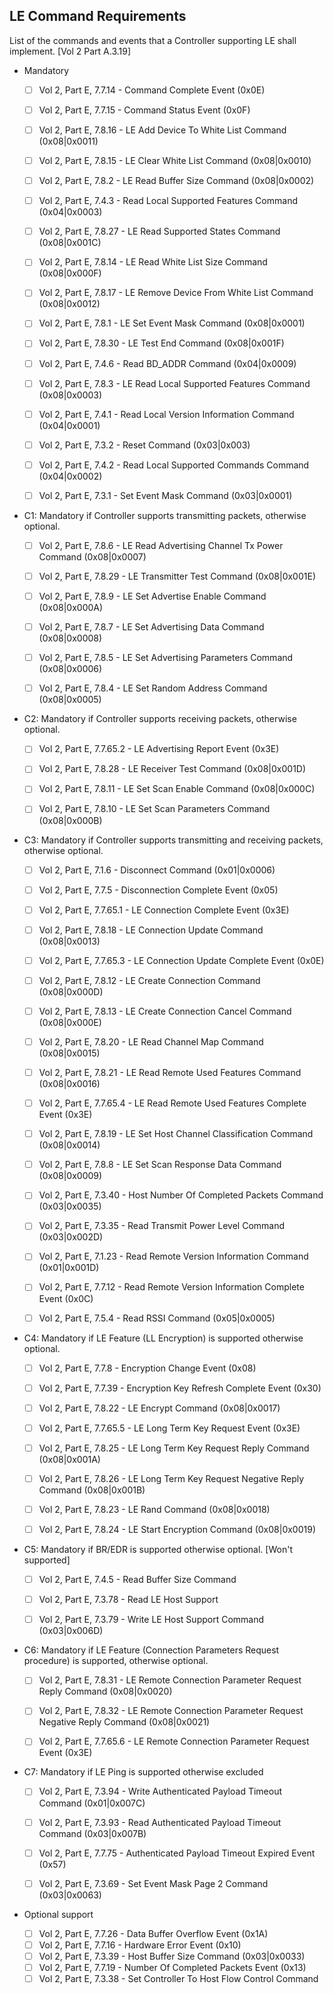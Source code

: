 ## LE Command Requirements

List of the commands and events that a Controller supporting LE shall implement.  [Vol 2 Part A.3.19]

- Mandatory

  - [ ] Vol 2, Part E, 7.7.14 - Command Complete Event (0x0E)
  - [ ] Vol 2, Part E, 7.7.15 - Command Status Event (0x0F)
  - [ ] Vol 2, Part E, 7.8.16 - LE Add Device To White List Command (0x08|0x0011)
  - [ ] Vol 2, Part E, 7.8.15 - LE Clear White List Command (0x08|0x0010)
  - [ ] Vol 2, Part E, 7.8.2 - LE Read Buffer Size Command (0x08|0x0002)
  - [ ] Vol 2, Part E, 7.4.3 - Read Local Supported Features Command (0x04|0x0003)
  - [ ] Vol 2, Part E, 7.8.27 - LE Read Supported States Command (0x08|0x001C)
  - [ ] Vol 2, Part E, 7.8.14 - LE Read White List Size Command (0x08|0x000F)
  - [ ] Vol 2, Part E, 7.8.17 - LE Remove Device From White List Command (0x08|0x0012)
  - [ ] Vol 2, Part E, 7.8.1 - LE Set Event Mask Command (0x08|0x0001)
  - [ ] Vol 2, Part E, 7.8.30 - LE Test End Command (0x08|0x001F)
  - [ ] Vol 2, Part E, 7.4.6 - Read BD_ADDR Command (0x04|0x0009)
  - [ ] Vol 2, Part E, 7.8.3 - LE Read Local Supported Features Command (0x08|0x0003)
  - [ ] Vol 2, Part E, 7.4.1 - Read Local Version Information Command (0x04|0x0001)
  - [ ] Vol 2, Part E, 7.3.2 - Reset Command (0x03|0x003)
  - [ ] Vol 2, Part E, 7.4.2 - Read Local Supported Commands Command (0x04|0x0002)
  - [ ] Vol 2, Part E, 7.3.1 - Set Event Mask Command (0x03|0x0001)


- C1: Mandatory if Controller supports transmitting packets, otherwise optional.

  - [ ] Vol 2, Part E, 7.8.6 - LE Read Advertising Channel Tx Power Command (0x08|0x0007)
  - [ ] Vol 2, Part E, 7.8.29 - LE Transmitter Test Command (0x08|0x001E)
  - [ ] Vol 2, Part E, 7.8.9 - LE Set Advertise Enable Command (0x08|0x000A)
  - [ ] Vol 2, Part E, 7.8.7 - LE Set Advertising Data Command (0x08|0x0008)
  - [ ] Vol 2, Part E, 7.8.5 - LE Set Advertising Parameters Command (0x08|0x0006)
  - [ ] Vol 2, Part E, 7.8.4 - LE Set Random Address Command (0x08|0x0005)


- C2: Mandatory if Controller supports receiving packets, otherwise optional.

  - [ ] Vol 2, Part E, 7.7.65.2 - LE Advertising Report Event (0x3E)
  - [ ] Vol 2, Part E, 7.8.28 - LE Receiver Test Command (0x08|0x001D)
  - [ ] Vol 2, Part E, 7.8.11 - LE Set Scan Enable Command (0x08|0x000C)
  - [ ] Vol 2, Part E, 7.8.10 - LE Set Scan Parameters Command (0x08|0x000B)


- C3: Mandatory if Controller supports transmitting and receiving packets, otherwise optional.

  - [ ] Vol 2, Part E, 7.1.6 - Disconnect Command (0x01|0x0006)
  - [ ] Vol 2, Part E, 7.7.5 - Disconnection Complete Event (0x05)
  - [ ] Vol 2, Part E, 7.7.65.1 - LE Connection Complete Event (0x3E)
  - [ ] Vol 2, Part E, 7.8.18 - LE Connection Update Command (0x08|0x0013)
  - [ ] Vol 2, Part E, 7.7.65.3 - LE Connection Update Complete Event (0x0E)
  - [ ] Vol 2, Part E, 7.8.12 - LE Create Connection Command (0x08|0x000D)
  - [ ] Vol 2, Part E, 7.8.13 - LE Create Connection Cancel Command (0x08|0x000E)
  - [ ] Vol 2, Part E, 7.8.20 - LE Read Channel Map Command (0x08|0x0015)
  - [ ] Vol 2, Part E, 7.8.21 - LE Read Remote Used Features Command (0x08|0x0016)
  - [ ] Vol 2, Part E, 7.7.65.4 - LE Read Remote Used Features Complete Event (0x3E)
  - [ ] Vol 2, Part E, 7.8.19 - LE Set Host Channel Classification Command (0x08|0x0014)
  - [ ] Vol 2, Part E, 7.8.8 - LE Set Scan Response Data Command (0x08|0x0009)
  - [ ] Vol 2, Part E, 7.3.40 - Host Number Of Completed Packets Command (0x03|0x0035)
  - [ ] Vol 2, Part E, 7.3.35 - Read Transmit Power Level Command (0x03|0x002D)
  - [ ] Vol 2, Part E, 7.1.23 - Read Remote Version Information Command (0x01|0x001D)
  - [ ] Vol 2, Part E, 7.7.12 - Read Remote Version Information Complete Event (0x0C)
  - [ ] Vol 2, Part E, 7.5.4 - Read RSSI Command (0x05|0x0005)


- C4: Mandatory if LE Feature (LL Encryption) is supported otherwise optional.

  - [ ] Vol 2, Part E, 7.7.8 - Encryption Change Event (0x08)
  - [ ] Vol 2, Part E, 7.7.39 - Encryption Key Refresh Complete Event (0x30)
  - [ ] Vol 2, Part E, 7.8.22 - LE Encrypt Command (0x08|0x0017)
  - [ ] Vol 2, Part E, 7.7.65.5 - LE Long Term Key Request Event (0x3E)
  - [ ] Vol 2, Part E, 7.8.25 - LE Long Term Key Request Reply Command (0x08|0x001A)
  - [ ] Vol 2, Part E, 7.8.26 - LE Long Term Key Request Negative Reply Command (0x08|0x001B)
  - [ ] Vol 2, Part E, 7.8.23 - LE Rand Command (0x08|0x0018)
  - [ ] Vol 2, Part E, 7.8.24 - LE Start Encryption Command (0x08|0x0019)


- C5: Mandatory if BR/EDR is supported otherwise optional. [Won't supported]

  - [ ] Vol 2, Part E, 7.4.5 - Read Buffer Size Command
  - [ ] Vol 2, Part E, 7.3.78 - Read LE Host Support
  - [ ] Vol 2, Part E, 7.3.79 - Write LE Host Support Command (0x03|0x006D)


- C6: Mandatory if LE Feature (Connection Parameters Request procedure) is supported, otherwise optional.

  - [ ] Vol 2, Part E, 7.8.31 - LE Remote Connection Parameter Request Reply Command (0x08|0x0020)
  - [ ] Vol 2, Part E, 7.8.32 - LE Remote Connection Parameter Request Negative Reply Command (0x08|0x0021)
  - [ ] Vol 2, Part E, 7.7.65.6 - LE Remote Connection Parameter Request Event (0x3E)


- C7: Mandatory if LE Ping is supported otherwise excluded

  - [ ] Vol 2, Part E, 7.3.94 - Write Authenticated Payload Timeout Command (0x01|0x007C)
  - [ ] Vol 2, Part E, 7.3.93 - Read Authenticated Payload Timeout Command (0x03|0x007B)
  - [ ] Vol 2, Part E, 7.7.75 - Authenticated Payload Timeout Expired Event (0x57)
  - [ ] Vol 2, Part E, 7.3.69 - Set Event Mask Page 2 Command (0x03|0x0063)


- Optional support

  - [ ] Vol 2, Part E, 7.7.26 - Data Buffer Overflow Event (0x1A)
  - [ ] Vol 2, Part E, 7.7.16 - Hardware Error Event (0x10)
  - [ ] Vol 2, Part E, 7.3.39 - Host Buffer Size Command (0x03|0x0033)
  - [ ] Vol 2, Part E, 7.7.19 - Number Of Completed Packets Event (0x13)
  - [ ] Vol 2, Part E, 7.3.38 - Set Controller To Host Flow Control Command
